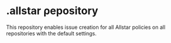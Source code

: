 # .allstar ρepository

This repository enables issue creation for all Allstar policies on all repositories with the
default settings.
